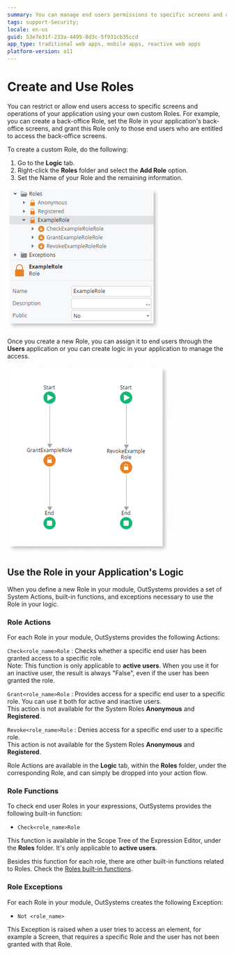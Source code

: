 ```yaml
---
summary: You can manage end users permissions to specific screens and operations of your application using your own custom Roles.
tags: support-Security; 
locale: en-us
guid: 53e7e31f-233a-4495-8d3c-5f931cb35ccd
app_type: traditional web apps, mobile apps, reactive web apps
platform-version: o11
---
```


# Create and Use Roles

You can restrict or allow end users access to specific screens and operations of your application using your own custom Roles. For example, you can create a back-office Role, set the Role in your application's back-office screens, and grant this Role only to those end users who are entitled to access the back-office screens.

To create a custom Role, do the following:

1. Go to the **Logic** tab.
1. Right-click the **Roles** folder and select the **Add Role** option.
1. Set the Name of your Role and the remaining information.

![Roles example](images/role-example-ss.png)

Once you create a new Role, you can assign it to end users through the **Users** application or you can create logic in your application to manage the access.

![Grant/revoke role logic](images/roles-grant-revoke-flows-ss.png)

## Use the Role in your Application's Logic

When you define a new Role in your module, OutSystems provides a set of System Actions, built-in functions, and exceptions necessary to use the Role in your logic.

### Role Actions

For each Role in your module, OutSystems provides the following Actions:

`Check<role_name>Role`
:   Checks whether a specific end user has been granted access to a specific role.  
    Note: This function is only applicable to **active users**. When you use it for an inactive user, the result is always "False", even if the user has been granted the role.

`Grant<role_name>Role`
:   Provides access for a specific end user to a specific role. You can use it both for active and inactive users.  
    This action is not available for the System Roles **Anonymous** and **Registered**.

`Revoke<role_name>Role`
:   Denies access for a specific end user to a specific role.  
    This action is not available for the System Roles **Anonymous** and **Registered**. 

Role Actions are available in the **Logic** tab, within the **Roles** folder, under the corresponding Role, and can simply be dropped into your action flow.

### Role Functions

To check end user Roles in your expressions, OutSystems provides the following built-in function:

* `Check<role_name>Role`

This function is available in the Scope Tree of the Expression Editor, under the **Roles** folder. It's only applicable to **active users**.

Besides this function for each role, there are other built-in functions related to Roles. Check the [Roles built-in functions](../../../ref/lang/auto/builtinfunction.Roles.final.md).

### Role Exceptions

For each Role in your module, OutSystems creates the following Exception:

* `Not <role_name>`

This Exception is raised when a user tries to access an element, for example a Screen, that requires a specific Role and the user has not been granted with that Role.
